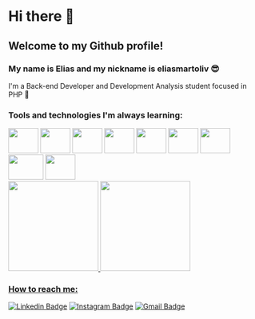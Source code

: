 # Hi there 👋
## Welcome to my Github profile!

### My name is Elias and my nickname is eliasmartoliv 😎
I'm a Back-end Developer and Development Analysis student focused in PHP 🐘

### Tools and technologies I'm always learning:

<img src="https://cdn.jsdelivr.net/gh/devicons/devicon/icons/php/php-plain.svg" width="60" height="50" />
<img src="https://cdn.jsdelivr.net/gh/devicons/devicon/icons/laravel/laravel-plain-wordmark.svg" width="60" height="50" />
<img src="https://cdn.jsdelivr.net/gh/devicons/devicon/icons/composer/composer-original.svg" width="60" height="50" />
<img src="https://cdn.jsdelivr.net/gh/devicons/devicon/icons/docker/docker-plain-wordmark.svg" width="60" height="50" />
<img src="https://cdn.jsdelivr.net/gh/devicons/devicon/icons/mysql/mysql-original-wordmark.svg" width="60" height="50" />
<img src="https://cdn.jsdelivr.net/gh/devicons/devicon/icons/html5/html5-original.svg" width="60" height="50" />
<img src="https://cdn.jsdelivr.net/gh/devicons/devicon/icons/javascript/javascript-original.svg" width="60" height="50"/>
<img src="https://cdn.jsdelivr.net/gh/devicons/devicon/icons/git/git-original.svg" width="70" height="50" />
<img src="https://cdn.jsdelivr.net/gh/devicons/devicon/icons/linux/linux-original.svg" width="60" height="50" />


<div>
<a href="https://github.com/eliasmartoliv">
<img height="180em" src="https://github-readme-stats.vercel.app/api/top-langs/?username=eliasmartoliv&layout=compact&langs_count=7&theme=radical"/>
<img height="180em" src="https://github-readme-stats.vercel.app/api?username=eliasmartoliv&show_icons=true&theme=radical&include_all_commits=true&count_private=true"/>
</div>


### How to reach me:
[![Linkedin Badge](https://img.shields.io/badge/LinkedIn-0077B5?style=for-the-badge&logo=linkedin&logoColor=whitelink=https://linkedin.com/in/elias-martins-oliveira)](https://linkedin.com/in/elias-martins-oliveira)
[![Instagram Badge](https://img.shields.io/badge/Instagram-E4405F?style=for-the-badge&logo=instagram&logoColor=white&link=https://www.instagram.com/elias.martoliv/)](https://www.instagram.com/elias.martoliv/)
[![Gmail Badge](https://img.shields.io/badge/Gmail-D14836?style=for-the-badge&logo=gmail&logoColor=whitelink=mailto:elias.olivmartins@gmail.com)](mailto:elias.olivmartins@gmail.com)
